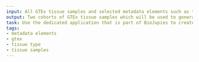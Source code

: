 ```yaml
---
input: All GTEx tissue samples and selected metadata elements such as tissue type and age
output: Two cohorts of GTEx tissue samples which will be used to generate a signature
task: Use the dedicated application that is part of BioJupies to create a collection of signatures for young vs old tissues across all GTEx tissues
tags:
- metadata elements
- gtex
- tissue type
- tissue samples
---
```

